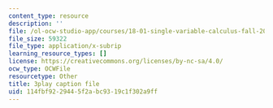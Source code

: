```yaml
---
content_type: resource
description: ''
file: /ol-ocw-studio-app/courses/18-01-single-variable-calculus-fall-2006/114fbf9229445f2abc9319c1f302a9ff_XRkgBWbWvg4.vtt
file_size: 59322
file_type: application/x-subrip
learning_resource_types: []
license: https://creativecommons.org/licenses/by-nc-sa/4.0/
ocw_type: OCWFile
resourcetype: Other
title: 3play caption file
uid: 114fbf92-2944-5f2a-bc93-19c1f302a9ff
---
```

